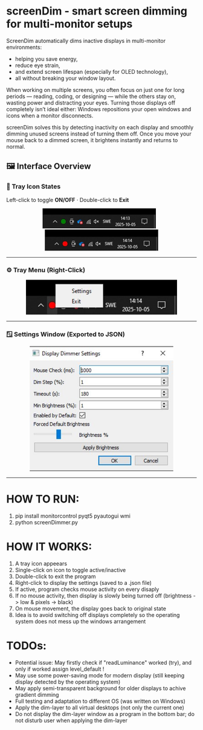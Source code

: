 # screenDim - smart screen dimming for multi-monitor setups
ScreenDim automatically dims inactive displays in multi-monitor environments: 
- helping you save energy,
- reduce eye strain,
- and extend screen lifespan (especially for OLED technology),
- all without breaking your window layout.

When working on multiple screens, you often focus on just one for long periods — reading, coding, or designing — while the others stay on, wasting power and distracting your eyes.
Turning those displays off completely isn’t ideal either: Windows repositions your open windows and icons when a monitor disconnects.

screenDim solves this by detecting inactivity on each display and smoothly dimming unused screens instead of turning them off. Once you move your mouse back to a dimmed screen, it brightens instantly and returns to normal.

## 🖼️ Interface Overview

### 🧭 Tray Icon States  
Left-click to toggle **ON/OFF** · Double-click to **Exit**
<p float="left" align="center">
  <img src="assets/images/active.jpg" width="300" alt="Tray icon - ON" />
  &nbsp;&nbsp;
  <img src="assets/images/inactive.jpg" width="300" alt="Tray icon - OFF" />
</p>

---

### ⚙️ Tray Menu (Right-Click)
<p align="center">
  <img src="assets/images/right-click.jpg" width="400" alt="Tray menu" />
</p>

---

### 🪟 Settings Window (Exported to JSON)
<p align="center">
  <img src="assets/images/settings.jpg" width="380" alt="Settings window" />
</p>

---

# HOW TO RUN:
1) pip install monitorcontrol pyqt5 pyautogui wmi
2) python screenDimmer.py

# HOW IT WORKS:
1) A tray icon appeears
2) Single-click on icon to toggle active/inactive
3) Double-click to exit the program
4) Right-click to display the settings (saved to a .json file)
5) If active, program checks mouse activity on every disaply
6) If no mouse activity, then display is slowly being turned off (brightness -> low & pixels -> black)
7) On mouse movement, the display goes back to original state
8) Idea is to avoid switching off displays completely so the operating system does not mess up the windows arrangement

# TODOs:
- Potential issue: May firstly check if "readLuminance" worked (try), and only if worked assign level_default !
- May use some power-saving mode for modern display (still keeping display detected by the operating system)
- May apply semi-transparent background for older displays to achive gradient dimming
- Full testing and adaptation to different OS (was written on Windows)
- Apply the dim-layer to all virtual desktops (not only the current one)
- Do not display the dim-layer window as a program in the bottom bar; do not disturb user when applying the dim-layer
